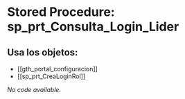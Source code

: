 # Stored Procedure: sp_prt_Consulta_Login_Lider

## Usa los objetos:
- [[gth_portal_configuracion]]
- [[sp_prt_CreaLoginRol]]

*No code available.*
